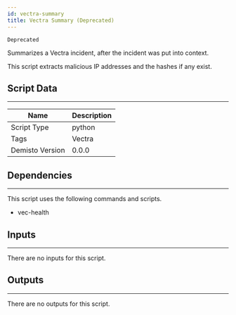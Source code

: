 ```yaml
---
id: vectra-summary
title: Vectra Summary (Deprecated)
---
```


`Deprecated`

Summarizes a Vectra  incident, after the incident was put into context.

This script extracts malicious IP addresses and the hashes if any exist.

## Script Data
---

| **Name** | **Description** |
| --- | --- |
| Script Type | python |
| Tags | Vectra |
| Demisto Version | 0.0.0 |

## Dependencies
---
This script uses the following commands and scripts.
* vec-health

## Inputs
---
There are no inputs for this script.

## Outputs
---
There are no outputs for this script.
